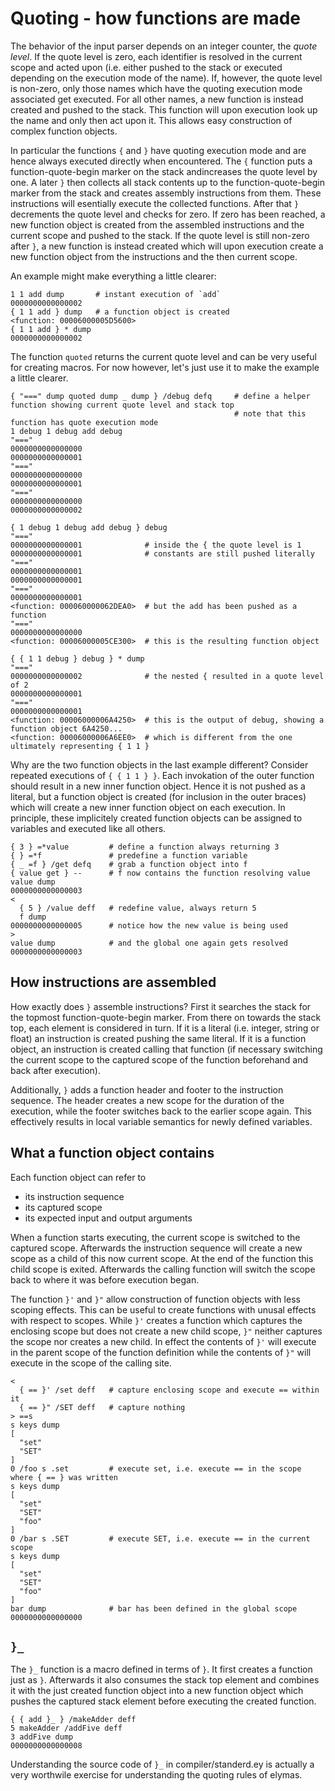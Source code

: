 Quoting - how functions are made
================================

The behavior of the input parser depends on an integer counter, the *quote level*. If the quote level is zero,
each identifier is resolved in the current scope and acted upon (i.e. either pushed to the stack or executed depending
on the execution mode of the name). If, however, the quote level is non-zero, only those names which have the quoting
execution mode associated get executed. For all other names, a new function is instead created and pushed to the stack.
This function will upon execution look up the name and only then act upon it. This allows easy construction of complex
function objects.

In particular the functions `{` and `}` have quoting execution mode and are hence always executed directly when encountered.
The `{` function puts a function-quote-begin marker on the stack andincreases the quote level by one. A later `}` then collects
all stack contents up to the function-quote-begin marker from the stack and creates assembly instructions from them. These
instructions will esentially execute the collected functions. After that `}` decrements the quote level and checks for zero.
If zero has been reached, a new function object is created from the assembled instructions and the current scope and pushed
to the stack. If the quote level is still non-zero after `}`, a new function is instead created which will upon execution
create a new function object from the instructions and the then current scope.

An example might make everything a little clearer:

    1 1 add dump       # instant execution of `add`
    0000000000000002
    { 1 1 add } dump   # a function object is created
    <function: 00006000005D5600>
    { 1 1 add } * dump
    0000000000000002

The function `quoted` returns the current quote level and can be very useful for creating macros. For now however, let's just
use it to make the example a little clearer.

    { "===" dump quoted dump _ dump } /debug defq     # define a helper function showing current quote level and stack top
                                                      # note that this function has quote execution mode
    1 debug 1 debug add debug
    "==="
    0000000000000000
    0000000000000001
    "==="
    0000000000000000
    0000000000000001
    "==="
    0000000000000000
    0000000000000002

    { 1 debug 1 debug add debug } debug
    "==="
    0000000000000001              # inside the { the quote level is 1
    0000000000000001              # constants are still pushed literally
    "==="
    0000000000000001
    0000000000000001
    "==="
    0000000000000001
    <function: 000060000062DEA0>  # but the add has been pushed as a function
    "==="
    0000000000000000
    <function: 00006000005CE300>  # this is the resulting function object

    { { 1 1 debug } debug } * dump
    "==="
    0000000000000002              # the nested { resulted in a quote level of 2
    0000000000000001
    "==="
    0000000000000001
    <function: 00006000006A4250>  # this is the output of debug, showing a function object 6A4250...
    <function: 00006000006A6EE0>  # which is different from the one ultimately representing { 1 1 }

Why are the two function objects in the last example different? Consider repeated executions of `{ { 1 1 } }`. Each invokation of the outer
function should result in a new inner function object. Hence it is not pushed as a literal, but a function object is created (for inclusion
in the outer braces) which will create a new inner function object on each execution. In principle, these implicitely created function
objects can be assigned to variables and executed like all others.

    { 3 } =*value         # define a function always returning 3
    { } =*f               # predefine a function variable
    { _ =f } /get defq    # grab a function object into f
    { value get } --      # f now contains the function resolving value
    value dump
    0000000000000003
    <
      { 5 } /value deff   # redefine value, always return 5
      f dump
    0000000000000005      # notice how the new value is being used
    >
    value dump            # and the global one again gets resolved
    0000000000000003


How instructions are assembled
------------------------------

How exactly does `}` assemble instructions? First it searches the stack for the topmost function-quote-begin marker. From there on towards
the stack top, each element is considered in turn. If it is a literal (i.e. integer, string or float) an instruction is created pushing
the same literal. If it is a function object, an instruction is created calling that function (if necessary switching the current scope to
the captured scope of the function beforehand and back after execution).

Additionally, `}` adds a function header and footer to the instruction sequence. The header creates a new scope for the duration of the
execution, while the footer switches back to the earlier scope again. This effectively results in local variable semantics for newly
defined variables.


What a function object contains
-------------------------------

Each function object can refer to
* its instruction sequence
* its captured scope
* its expected input and output arguments

When a function starts executing, the current scope is switched to the captured scope. Afterwards the instruction sequence will create
a new scope as a child of this now current scope. At the end of the function this child scope is exited. Afterwards the calling function
will switch the scope back to where it was before execution began.

The function `}'` and `}"` allow construction of function objects with less scoping effects. This can be useful to create functions with
unusal effects with respect to scopes. While `}'` creates a function which captures the enclosing scope but does not create a new child
scope, `}"` neither captures the scope nor creates a new child. In effect the contents of `}'` will execute in the parent scope of the
function definition while the contents of `}"` will execute in the scope of the calling site.

    <
      { == }' /set deff   # capture enclosing scope and execute == within it
      { == }" /SET deff   # capture nothing
    > ==s
    s keys dump
    [
      "set"
      "SET"
    ]
    0 /foo s .set         # execute set, i.e. execute == in the scope where { == } was written
    s keys dump
    [
      "set"
      "SET"
      "foo"
    ]
    0 /bar s .SET         # execute SET, i.e. execute == in the current scope
    s keys dump
    [
      "set"
      "SET"
      "foo"
    ]
    bar dump              # bar has been defined in the global scope
    0000000000000000


`}_`
----

The `}_` function is a macro defined in terms of `}`. It first creates a function just as `}`. Afterwards it also consumes the stack top
element and combines it with the just created function object into a new function object which pushes the captured stack element before
executing the created function.

    { { add }_ } /makeAdder deff
    5 makeAdder /addFive deff
    3 addFive dump
    0000000000000008

Understanding the source code of `}_` in compiler/standerd.ey is actually a very worthwile exercise for understanding the quoting rules
of elymas.
